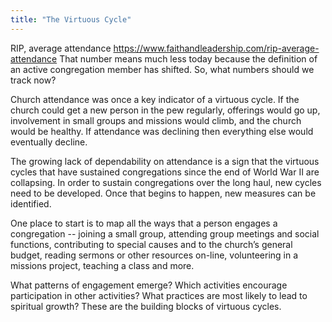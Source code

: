```yaml
---
title: "The Virtuous Cycle"
---
```


RIP, average attendance
https://www.faithandleadership.com/rip-average-attendance
That number means much less today because the definition of an active congregation member has shifted. So, what numbers should we track now?

Church attendance was once a key indicator of a virtuous cycle. If the church could get a new person in the pew regularly, offerings would go up, involvement in small groups and missions would climb, and the church would be healthy. If attendance was declining then everything else would eventually decline.

The growing lack of dependability on attendance is a sign that the virtuous cycles that have sustained congregations since the end of World War II are collapsing. In order to sustain congregations over the long haul, new cycles need to be developed. Once that begins to happen, new measures can be identified.

One place to start is to map all the ways that a person engages a congregation -- joining a small group, attending group meetings and social functions, contributing to special causes and to the church’s general budget, reading sermons or other resources on-line, volunteering in a missions project, teaching a class and more.

What patterns of engagement emerge? Which activities encourage participation in other activities? What practices are most likely to lead to spiritual growth? These are the building blocks of virtuous cycles.
